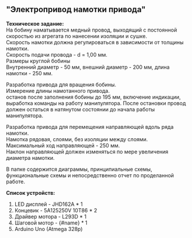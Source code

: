 
## "Электропривод намотки привода"
**Техническое задание:**\
На бобину наматывается медный провод, выходящий с постоянной скоростью из агрегата по нанесении изоляции и сушке.\
Скорость намотки должна регулироваться в зависимости от толщины намотки.\
Скорость подачи провода - d = 1,00 мм. \
Размеры круглой бобины\
Внутренний диаметр - 50 мм, внешний диаметр - 200 мм, длина намотки - 250 мм.

Разработка привода для вращения бобины.\
Измерение длины намотанного привода.\
останов после заполнения бобины до 195 мм, включение  индикации, выработка команды на работу манипулятора.
После остановки провод должен остаться в натянутом состоянии до начала работы манипулятора.

Разработка привода для перемещения направляющей вдоль ряда намотки.\
Намотка рядовая, слоями, без изоляции между слоями.\
Максимальный ход направляющей - 250 мм.\
Наклон направляющей должен изменяться по мере увеличения диаметра намотки.


В папке содержится диаграммы, принципиальные схемы, функциональные схемы и
непосредственно отчет по проделанной работе.

**Список устройств:**
1. LED дисплей - JHD162A * 1
2. Концевик - 5A125250V 10T86 * 2 
3. Драйвер мотора - L293D * 1 
4. Шаговой мотор - {#name} * 1 
5. Arduino Uno (Atmega 328p)


